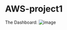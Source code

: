 # AWS-project1
The Dashboard: 
![image](https://github.com/user-attachments/assets/966fbf83-6efe-45d7-a6c2-f028fd4660a5)
